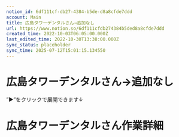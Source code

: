 ```yaml
---
notion_id: 6df111cf-db27-4384-b5de-d8a8cfde7ddd
account: Main
title: 広島タワーデンタルさん→追加なし
url: https://www.notion.so/6df111cfdb274384b5ded8a8cfde7ddd
created_time: 2022-10-03T06:05:00.000Z
last_edited_time: 2022-10-30T13:38:00.000Z
sync_status: placeholder
sync_time: 2025-07-12T15:01:15.134550
---
```

# 広島タワーデンタルさん→追加なし

”▶︎”をクリックで展開できます↓
# 広島タワーデンタルさん作業詳細